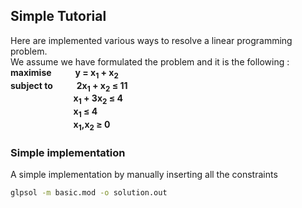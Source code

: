 Simple Tutorial
---------------
Here are implemented various ways to resolve a linear programming problem.  
We assume we have formulated the problem and it is the following :  
**maximise  &emsp; &emsp; y = x<sub>1</sub> + x<sub>2</sub>**  
**subject to &emsp; &emsp; 2x<sub>1</sub> + x<sub>2</sub> &le; 11**  
**&emsp; &emsp; &emsp; &emsp; &emsp; &emsp;x<sub>1</sub> + 3x<sub>2</sub> &le; 4**  
**&emsp; &emsp; &emsp; &emsp; &emsp; &emsp;x<sub>1</sub> &le; 4**   
**&emsp; &emsp; &emsp; &emsp; &emsp; &emsp;x<sub>1</sub>,x<sub>2</sub> &ge; 0**

### Simple implementation
A simple implementation by manually inserting all the constraints
```sh
glpsol -m basic.mod -o solution.out
```

